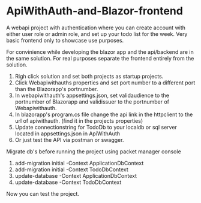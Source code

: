 # ApiWithAuth-and-Blazor-frontend
A webapi project with authentication where you can create account with either user role or admin role, and set up your todo list for the week. Very basic frontend only to showcase use purposes.

For convinience while developing the blazor app and the api/backend are in the same solution. For real purposes separate the frontend entirely from the solution.


1. Righ click solution and set both projects as startup projects. 
2. Click Webapiwithauths properties and set port number to a different port than the Blazorapp's portnumber.
3. In webapiwithauth's appsettings.json, set validaudience to the portnumber of Blazorapp and validissuer to the portnumber of Webapiwithauth.
4. In blazorapp's program.cs file change the api link in the httpclient to the url of apiwithauth. (find it in the projects properties)
5. Update connectionstring for TodoDb to your localdb or sql server located in appsettings.json in ApiWithAuth
6. Or just test the API via postman or swagger.



Migrate db's before running the project using packet manager console
1. add-migration initial -Context ApplicationDbContext
2. add-migration initial -Context TodoDbContext
3. update-database -Context ApplicationDbContext
4. update-database -Context TodoDbContext

Now you can test the project.

